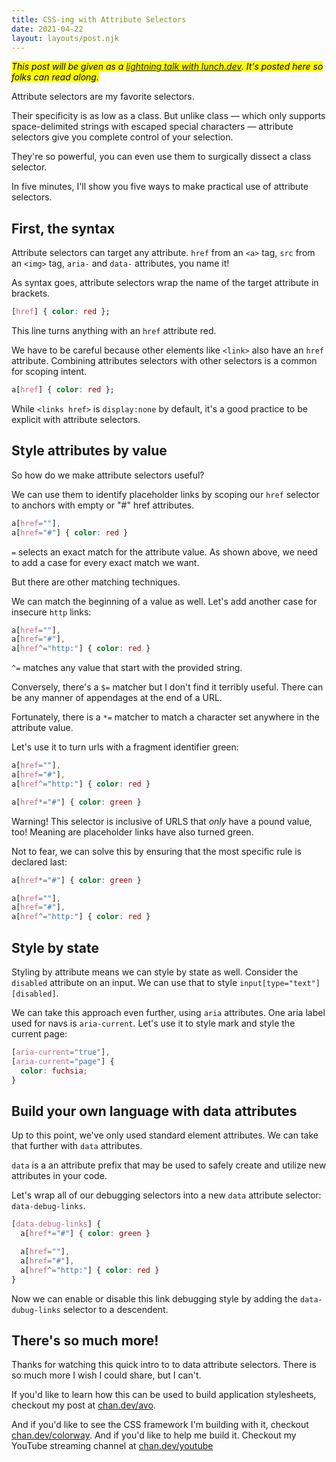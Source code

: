 ```yaml
---
title: CSS-ing with Attribute Selectors
date: 2021-04-22
layout: layouts/post.njk
---
```


<mark>_This post will be given as a [lightning talk with lunch.dev](https://events.lunch.dev/lightning/). It's posted here so folks can read along._</mark>

Attribute selectors are my favorite selectors.

Their specificity is as low as a class. But unlike class — which only supports space-delimited strings with escaped special characters — attribute selectors give you complete control of your selection.

They're so powerful, you can even use them to surgically dissect a class selector.

In five minutes, I'll show you five ways to make practical use of attribute selectors.

## First, the syntax

Attribute selectors can target any attribute. `href` from an `<a>` tag, `src` from an `<img>` tag, `aria-` and `data-` attributes, you name it!

As syntax goes, attribute selectors wrap the name of the target attribute in brackets.

```css
[href] { color: red };
```

This line turns anything with an `href` attribute red.

We have to be careful because other elements like `<link>` also have an `href` attribute. Combining attributes selectors with other selectors is a common for scoping intent.

```css
a[href] { color: red };
```

While `<links href>` is `display:none` by default, it's a good practice to be explicit with attribute selectors.

## Style attributes by value

So how do we make attribute selectors useful?

We can use them to identify placeholder links by scoping our `href` selector to anchors with empty or "#" href attributes.

```css
a[href=""],
a[href="#"] { color: red }
```

`=` selects an exact match for the attribute value. As shown above, we need to add a case for every exact match we want.

But there are other matching techniques.

We can match the beginning of a value as well. Let's add another case for insecure `http` links:

```css
a[href=""],
a[href="#"],
a[href^="http:"] { color: red }
```

`^=` matches any value that start with the provided string.

Conversely, there's a `$=` matcher but I don't find it terribly useful. There can be any manner of appendages at the end of a URL.

Fortunately, there is a `*=` matcher to match a character set anywhere in the attribute value.

Let's use it to turn urls with a fragment identifier green:

```css
a[href=""],
a[href="#"],
a[href^="http:"] { color: red }

a[href*="#"] { color: green }
```

Warning! This selector is inclusive of URLS that *only* have a pound value, too! Meaning are placeholder links have also turned green.

Not to fear, we can solve this by ensuring that the most specific rule is declared last:

```css
a[href*="#"] { color: green }

a[href=""],
a[href="#"],
a[href^="http:"] { color: red }
```

## Style by state

Styling by attribute means we can style by state as well. Consider the `disabled` attribute on an input. We can use that to style `input[type="text"][disabled]`.

We can take this approach even further, using `aria` attributes. One aria label used for navs is `aria-current`. Let's use it to style mark and style the current page:

```css
[aria-current="true"],
[aria-current="page"] {
  color: fuchsia;
}
```

## Build your own language with data attributes

Up to this point, we've only used standard element attributes. We can take that further with `data` attributes.

`data` is a an attribute prefix that may be used to safely create and utilize new attributes in your code.

Let's wrap all of our debugging selectors into a new `data` attribute selector: `data-debug-links`.

```scss
[data-debug-links] {
  a[href*="#"] { color: green }

  a[href=""],
  a[href="#"],
  a[href^="http:"] { color: red }
}
```

Now we can enable or disable this link debugging style by adding the `data-dubug-links` selector to a descendent.

## There's so much more!

Thanks for watching this quick intro to to data attribute selectors. There is so much more I wish I could share, but I can't.

If you'd like to learn how this can be used to build application stylesheets, checkout my post at [chan.dev/avo](https://chan.dev/posts/avo-a-bem-dialect-using-data-attributes/).

And if you'd like to see the CSS framework I'm building with it, checkout [chan.dev/colorway](https://chan.dev/colorway). And if you'd like to help me build it. Checkout my YouTube streaming channel at [chan.dev/youtube](https://chan.dev/youtube)
